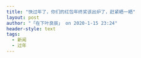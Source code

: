 ```yaml
---
title: "快过年了，你们的红包年终奖该出炉了，赶紧晒一晒"
layout: post
author: "「在下叶良辰」 on 2020-1-15 23:24"
header-style: text
tags:
  - 新闻
  - 过年
---
```


<head></head>
<body>
 <br>
</body>


